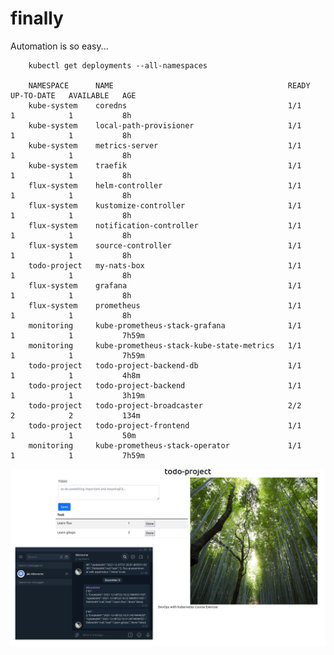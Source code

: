# finally

Automation is so easy...

        kubectl get deployments --all-namespaces

        NAMESPACE      NAME                                       READY   UP-TO-DATE   AVAILABLE   AGE
        kube-system    coredns                                    1/1     1            1           8h
        kube-system    local-path-provisioner                     1/1     1            1           8h
        kube-system    metrics-server                             1/1     1            1           8h
        kube-system    traefik                                    1/1     1            1           8h
        flux-system    helm-controller                            1/1     1            1           8h
        flux-system    kustomize-controller                       1/1     1            1           8h
        flux-system    notification-controller                    1/1     1            1           8h
        flux-system    source-controller                          1/1     1            1           8h
        todo-project   my-nats-box                                1/1     1            1           8h
        flux-system    grafana                                    1/1     1            1           8h
        flux-system    prometheus                                 1/1     1            1           8h
        monitoring     kube-prometheus-stack-grafana              1/1     1            1           7h59m
        monitoring     kube-prometheus-stack-kube-state-metrics   1/1     1            1           7h59m
        todo-project   todo-project-backend-db                    1/1     1            1           4h8m
        todo-project   todo-project-backend                       1/1     1            1           3h19m
        todo-project   todo-project-broadcaster                   2/2     2            2           134m
        todo-project   todo-project-frontend                      1/1     1            1           50m
        monitoring     kube-prometheus-stack-operator             1/1     1            1           7h59m

![Screeshot](4.08.png)